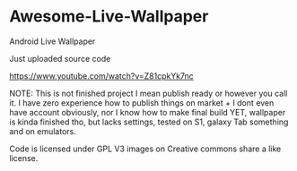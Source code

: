 # Awesome-Live-Wallpaper
Android Live Wallpaper

Just uploaded source code

https://www.youtube.com/watch?v=Z81cpkYk7nc

NOTE: This is not finished project I mean publish ready or however you call it. I have zero experience how to publish things on market + I dont even have account obviously, nor I know how to make final build YET, wallpaper is kinda finished tho, but lacks settings, tested on S1, galaxy Tab something and on emulators.

Code is licensed under GPL V3 images on Creative commons share a like license.
